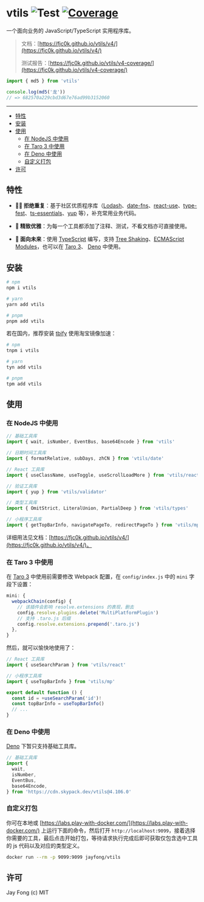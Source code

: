 # vtils ![Test](https://github.com/fjc0k/vtils/workflows/Test/badge.svg?branch=master) <a href="https://fjc0k.github.io/vtils/v4-coverage/">![Coverage](https://codecov.io/gh/fjc0k/vtils/branch/master/graph/badge.svg)</a>

一个面向业务的 JavaScript/TypeScript 实用程序库。

> 文档：[https://fjc0k.github.io/vtils/v4/](https://fjc0k.github.io/vtils/v4/)
>
> 测试报告：[https://fjc0k.github.io/vtils/v4-coverage/](https://fjc0k.github.io/vtils/v4-coverage/)

```ts
import { md5 } from 'vtils'

console.log(md5('龙'))
// => 682570a229cbd3d67e76ad99b3152060
```

---

<!-- TOC depthFrom:2 -->

- [特性](#特性)
- [安装](#安装)
- [使用](#使用)
  - [在 NodeJS 中使用](#在-nodejs-中使用)
  - [在 Taro 3 中使用](#在-taro-3-中使用)
  - [在 Deno 中使用](#在-deno-中使用)
  - [自定义打包](#自定义打包)
- [许可](#许可)

<!-- /TOC -->

## 特性

- **🙅‍♀️ 拒绝重复**：基于社区优质程序库（[Lodash](https://lodash.com/)、[date-fns](https://date-fns.org/)、[react-use](https://github.com/streamich/react-use#readme)、[type-fest](https://github.com/sindresorhus/type-fest#readme)、[ts-essentials](https://github.com/krzkaczor/ts-essentials#readme)、[yup](https://github.com/jquense/yup) 等），补充常用业务代码。

- **🌸 精致优雅**：为每一个工具都添加了注释、测试，不看文档亦可直接使用。

- **🌈 面向未来**：使用 [TypeScript](https://www.typescriptlang.org/) 编写，支持 [Tree Shaking](https://webpack.js.org/guides/tree-shaking/)、[ECMAScript Modules](https://nodejs.org/api/esm.html)，也可以在 [Taro 3](https://taro.js.org/)、 [Deno](https://deno.land/) 中使用。

## 安装

```bash
# npm
npm i vtils

# yarn
yarn add vtils

# pnpm
pnpm add vtils
```

若在国内，推荐安装 [tbify](https://github.com/fjc0k/tbify#readme) 使用淘宝镜像加速：

```bash
# npm
tnpm i vtils

# yarn
tyn add vtils

# pnpm
tpm add vtils
```

## 使用

### 在 NodeJS 中使用

```ts
// 基础工具库
import { wait, isNumber, EventBus, base64Encode } from 'vtils'

// 日期时间工具库
import { formatRelative, subDays, zhCN } from 'vtils/date'

// React 工具库
import { useClassName, useToggle, useScrollLoadMore } from 'vtils/react'

// 验证工具库
import { yup } from 'vtils/validator'

// 类型工具库
import { OmitStrict, LiteralUnion, PartialDeep } from 'vtils/types'

// 小程序工具库
import { getTopBarInfo, navigatePageTo, redirectPageTo } from 'vtils/mp'
```

详细用法见文档：[https://fjc0k.github.io/vtils/v4/](https://fjc0k.github.io/vtils/v4/)。

### 在 Taro 3 中使用

在 [Taro 3](https://taro.js.org/) 中使用前需要修改 Webpack 配置，在 `config/index.js` 中的 `mini` 字段下设置：

```ts
mini: {
  webpackChain(config) {
    // 该插件会影响 resolve.extensions 的表现，删去
    config.resolve.plugins.delete('MultiPlatformPlugin')
    // 支持 .taro.js 后缀
    config.resolve.extensions.prepend('.taro.js')
  },
}
```

然后，就可以愉快地使用了：

```ts
// React 工具库
import { useSearchParam } from 'vtils/react'

// 小程序工具库
import { useTopBarInfo } from 'vtils/mp'

export default function () {
  const id = +useSearchParam('id')!
  const topBarInfo = useTopBarInfo()
  // ...
}
```

### 在 Deno 中使用

[Deno](https://deno.land/) 下暂只支持基础工具库。

```ts
// 基础工具库
import {
  wait,
  isNumber,
  EventBus,
  base64Encode,
} from 'https://cdn.skypack.dev/vtils@4.106.0'
```

### 自定义打包

你可在本地或 [https://labs.play-with-docker.com/](https://labs.play-with-docker.com/) 上运行下面的命令，然后打开 `http://localhost:9099`，接着选择你需要的工具，最后点击开始打包，等待请求执行完成后即可获取仅包含选中工具的 js 代码以及对应的类型定义。

```bash
docker run --rm -p 9099:9099 jayfong/vtils
```

## 许可

Jay Fong (c) MIT
